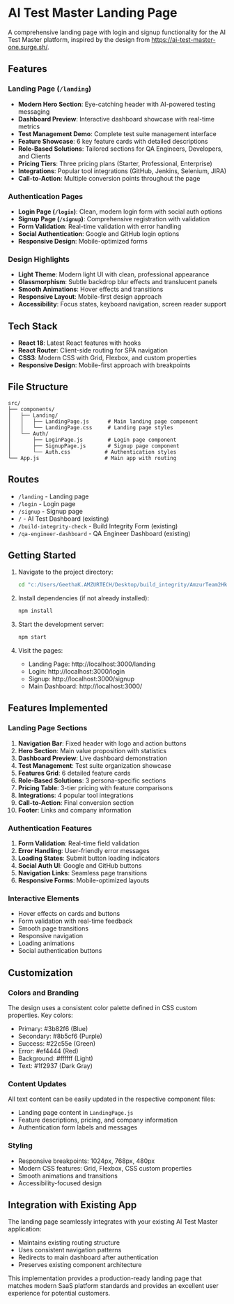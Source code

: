 # AI Test Master Landing Page

A comprehensive landing page with login and signup functionality for the AI Test Master platform, inspired by the design from https://ai-test-master-one.surge.sh/.

## Features

### Landing Page (`/landing`)
- **Modern Hero Section**: Eye-catching header with AI-powered testing messaging
- **Dashboard Preview**: Interactive dashboard showcase with real-time metrics
- **Test Management Demo**: Complete test suite management interface
- **Feature Showcase**: 6 key feature cards with detailed descriptions
- **Role-Based Solutions**: Tailored sections for QA Engineers, Developers, and Clients
- **Pricing Tiers**: Three pricing plans (Starter, Professional, Enterprise)
- **Integrations**: Popular tool integrations (GitHub, Jenkins, Selenium, JIRA)
- **Call-to-Action**: Multiple conversion points throughout the page

### Authentication Pages
- **Login Page (`/login`)**: Clean, modern login form with social auth options
- **Signup Page (`/signup`)**: Comprehensive registration with validation
- **Form Validation**: Real-time validation with error handling
- **Social Authentication**: Google and GitHub login options
- **Responsive Design**: Mobile-optimized forms

### Design Highlights
- **Light Theme**: Modern light UI with clean, professional appearance
- **Glassmorphism**: Subtle backdrop blur effects and translucent panels
- **Smooth Animations**: Hover effects and transitions
- **Responsive Layout**: Mobile-first design approach
- **Accessibility**: Focus states, keyboard navigation, screen reader support

## Tech Stack

- **React 18**: Latest React features with hooks
- **React Router**: Client-side routing for SPA navigation
- **CSS3**: Modern CSS with Grid, Flexbox, and custom properties
- **Responsive Design**: Mobile-first approach with breakpoints

## File Structure

```
src/
├── components/
│   ├── Landing/
│   │   ├── LandingPage.js      # Main landing page component
│   │   └── LandingPage.css     # Landing page styles
│   └── Auth/
│       ├── LoginPage.js        # Login page component
│       ├── SignupPage.js       # Signup page component
│       └── Auth.css           # Authentication styles
└── App.js                     # Main app with routing
```

## Routes

- `/landing` - Landing page
- `/login` - Login page
- `/signup` - Signup page
- `/` - AI Test Dashboard (existing)
- `/build-integrity-check` - Build Integrity Form (existing)
- `/qa-engineer-dashboard` - QA Engineer Dashboard (existing)

## Getting Started

1. Navigate to the project directory:
   ```bash
   cd "c:/Users/GeethaK.AMZURTECH/Desktop/build_integrity/AmzurTeam2Hkthn/feature/build-integrity-check"
   ```

2. Install dependencies (if not already installed):
   ```bash
   npm install
   ```

3. Start the development server:
   ```bash
   npm start
   ```

4. Visit the pages:
   - Landing Page: http://localhost:3000/landing
   - Login: http://localhost:3000/login
   - Signup: http://localhost:3000/signup
   - Main Dashboard: http://localhost:3000/

## Features Implemented

### Landing Page Sections
1. **Navigation Bar**: Fixed header with logo and action buttons
2. **Hero Section**: Main value proposition with statistics
3. **Dashboard Preview**: Live dashboard demonstration
4. **Test Management**: Test suite organization showcase
5. **Features Grid**: 6 detailed feature cards
6. **Role-Based Solutions**: 3 persona-specific sections
7. **Pricing Table**: 3-tier pricing with feature comparisons
8. **Integrations**: 4 popular tool integrations
9. **Call-to-Action**: Final conversion section
10. **Footer**: Links and company information

### Authentication Features
1. **Form Validation**: Real-time field validation
2. **Error Handling**: User-friendly error messages
3. **Loading States**: Submit button loading indicators
4. **Social Auth UI**: Google and GitHub buttons
5. **Navigation Links**: Seamless page transitions
6. **Responsive Forms**: Mobile-optimized layouts

### Interactive Elements
- Hover effects on cards and buttons
- Form validation with real-time feedback
- Smooth page transitions
- Responsive navigation
- Loading animations
- Social authentication buttons

## Customization

### Colors and Branding
The design uses a consistent color palette defined in CSS custom properties. Key colors:
- Primary: #3b82f6 (Blue)
- Secondary: #8b5cf6 (Purple)
- Success: #22c55e (Green)
- Error: #ef4444 (Red)
- Background: #ffffff (Light)
- Text: #1f2937 (Dark Gray)

### Content Updates
All text content can be easily updated in the respective component files:
- Landing page content in `LandingPage.js`
- Feature descriptions, pricing, and company information
- Authentication form labels and messages

### Styling
- Responsive breakpoints: 1024px, 768px, 480px
- Modern CSS features: Grid, Flexbox, CSS custom properties
- Smooth animations and transitions
- Accessibility-focused design

## Integration with Existing App

The landing page seamlessly integrates with your existing AI Test Master application:
- Maintains existing routing structure
- Uses consistent navigation patterns
- Redirects to main dashboard after authentication
- Preserves existing component architecture

This implementation provides a production-ready landing page that matches modern SaaS platform standards and provides an excellent user experience for potential customers.
